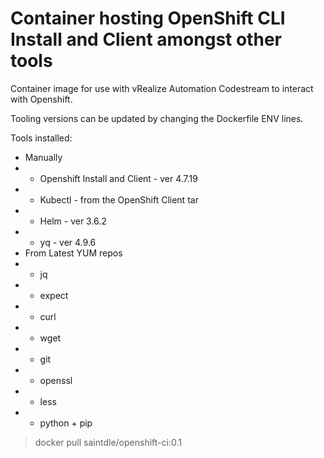 # Container hosting OpenShift CLI Install and Client amongst other tools
Container image for use with vRealize Automation Codestream to interact with Openshift.

Tooling versions can be updated by changing the Dockerfile ENV lines.

Tools installed:
* Manually 
* * Openshift Install and Client - ver 4.7.19
* * Kubectl - from the OpenShift Client tar
* * Helm - ver 3.6.2
* * yq - ver 4.9.6
* From Latest YUM repos
* * jq
* * expect
* * curl
* * wget
* * git
* * openssl
* * less
* * python + pip

> docker pull saintdle/openshift-ci:0.1
